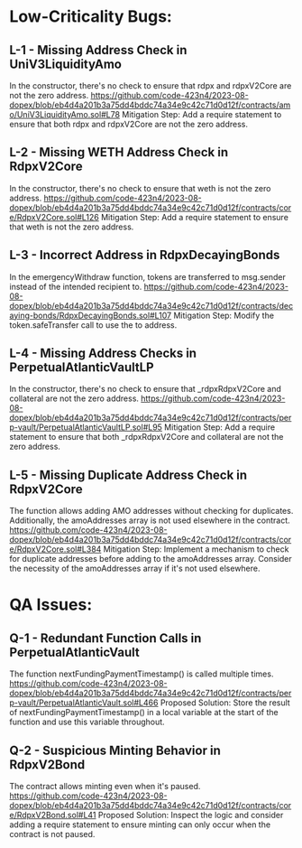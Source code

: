 # Low-Criticality Bugs:
## L-1 - Missing Address Check in UniV3LiquidityAmo
In the constructor, there's no check to ensure that rdpx and rdpxV2Core are not the zero address.
https://github.com/code-423n4/2023-08-dopex/blob/eb4d4a201b3a75dd4bddc74a34e9c42c71d0d12f/contracts/amo/UniV3LiquidityAmo.sol#L78
Mitigation Step:
Add a require statement to ensure that both rdpx and rdpxV2Core are not the zero address.

## L-2 - Missing WETH Address Check in RdpxV2Core
In the constructor, there's no check to ensure that weth is not the zero address.
https://github.com/code-423n4/2023-08-dopex/blob/eb4d4a201b3a75dd4bddc74a34e9c42c71d0d12f/contracts/core/RdpxV2Core.sol#L126
Mitigation Step:
Add a require statement to ensure that weth is not the zero address.

## L-3 - Incorrect Address in RdpxDecayingBonds
In the emergencyWithdraw function, tokens are transferred to msg.sender instead of the intended recipient to.
https://github.com/code-423n4/2023-08-dopex/blob/eb4d4a201b3a75dd4bddc74a34e9c42c71d0d12f/contracts/decaying-bonds/RdpxDecayingBonds.sol#L107
Mitigation Step:
Modify the token.safeTransfer call to use the to address.
## L-4 - Missing Address Checks in PerpetualAtlanticVaultLP
In the constructor, there's no check to ensure that _rdpxRdpxV2Core and collateral are not the zero address.
https://github.com/code-423n4/2023-08-dopex/blob/eb4d4a201b3a75dd4bddc74a34e9c42c71d0d12f/contracts/perp-vault/PerpetualAtlanticVaultLP.sol#L95
Mitigation Step:
Add a require statement to ensure that both _rdpxRdpxV2Core and collateral are not the zero address.

## L-5 - Missing Duplicate Address Check in RdpxV2Core
The function allows adding AMO addresses without checking for duplicates. Additionally, the amoAddresses array is not used elsewhere in the contract.
https://github.com/code-423n4/2023-08-dopex/blob/eb4d4a201b3a75dd4bddc74a34e9c42c71d0d12f/contracts/core/RdpxV2Core.sol#L384
Mitigation Step:
Implement a mechanism to check for duplicate addresses before adding to the amoAddresses array. Consider the necessity of the amoAddresses array if it's not used elsewhere.

# QA Issues:
## Q-1 - Redundant Function Calls in PerpetualAtlanticVault
The function nextFundingPaymentTimestamp() is called multiple times.
https://github.com/code-423n4/2023-08-dopex/blob/eb4d4a201b3a75dd4bddc74a34e9c42c71d0d12f/contracts/perp-vault/PerpetualAtlanticVault.sol#L466
Proposed Solution:
Store the result of nextFundingPaymentTimestamp() in a local variable at the start of the function and use this variable throughout.

## Q-2 - Suspicious Minting Behavior in RdpxV2Bond
The contract allows minting even when it's paused.
https://github.com/code-423n4/2023-08-dopex/blob/eb4d4a201b3a75dd4bddc74a34e9c42c71d0d12f/contracts/core/RdpxV2Bond.sol#L41
Proposed Solution:
Inspect the logic and consider adding a require statement to ensure minting can only occur when the contract is not paused.